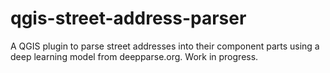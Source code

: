 # qgis-street-address-parser


A QGIS plugin to parse street addresses into their component parts using a deep learning model from deepparse.org. Work in progress. 
